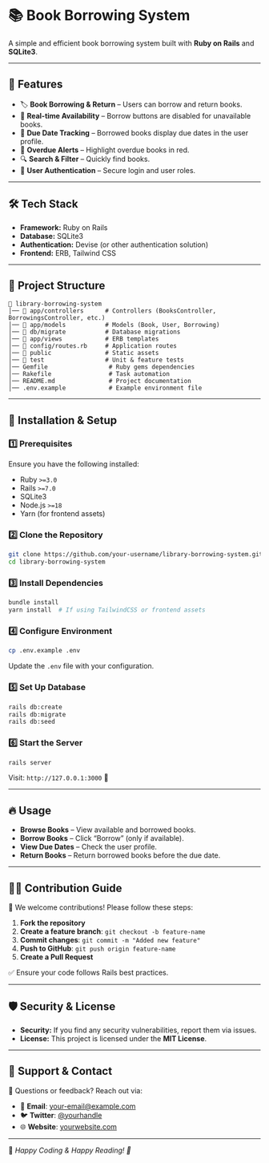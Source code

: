 # 📚 Book Borrowing System

A simple and efficient book borrowing system built with **Ruby on Rails** and **SQLite3**.

---

## 🚀 Features
- 🏷️ **Book Borrowing & Return** – Users can borrow and return books.
- 🔄 **Real-time Availability** – Borrow buttons are disabled for unavailable books.
- 📅 **Due Date Tracking** – Borrowed books display due dates in the user profile.
- 🔔 **Overdue Alerts** – Highlight overdue books in red.
- 🔍 **Search & Filter** – Quickly find books.
- 👥 **User Authentication** – Secure login and user roles.

---

## 🛠 Tech Stack
- **Framework:** Ruby on Rails
- **Database:** SQLite3
- **Authentication:** Devise (or other authentication solution)
- **Frontend:** ERB, Tailwind CSS

---

## 📂 Project Structure
```
📂 library-borrowing-system
│── 📁 app/controllers      # Controllers (BooksController, BorrowingsController, etc.)
│── 📁 app/models           # Models (Book, User, Borrowing)
│── 📁 db/migrate           # Database migrations
│── 📁 app/views            # ERB templates
│── 📁 config/routes.rb     # Application routes
│── 📁 public               # Static assets
│── 📁 test                 # Unit & feature tests
│── Gemfile                 # Ruby gems dependencies
│── Rakefile                # Task automation
│── README.md               # Project documentation
│── .env.example            # Example environment file
```

---

## 🎯 Installation & Setup

### **1️⃣ Prerequisites**
Ensure you have the following installed:
- Ruby `>=3.0`
- Rails `>=7.0`
- SQLite3
- Node.js `>=18`
- Yarn (for frontend assets)

### **2️⃣ Clone the Repository**
```bash
git clone https://github.com/your-username/library-borrowing-system.git
cd library-borrowing-system
```

### **3️⃣ Install Dependencies**
```bash
bundle install
yarn install  # If using TailwindCSS or frontend assets
```

### **4️⃣ Configure Environment**
```bash
cp .env.example .env
```
Update the `.env` file with your configuration.

### **5️⃣ Set Up Database**
```bash
rails db:create
rails db:migrate
rails db:seed
```

### **6️⃣ Start the Server**
```bash
rails server
```
Visit: `http://127.0.0.1:3000` 🎉

---

## 🔥 Usage
- **Browse Books** – View available and borrowed books.
- **Borrow Books** – Click “Borrow” (only if available).
- **View Due Dates** – Check the user profile.
- **Return Books** – Return borrowed books before the due date.

---

## 🧑‍💻 Contribution Guide
👥 We welcome contributions! Please follow these steps:
1. **Fork the repository**
2. **Create a feature branch**: `git checkout -b feature-name`
3. **Commit changes**: `git commit -m "Added new feature"`
4. **Push to GitHub**: `git push origin feature-name`
5. **Create a Pull Request**

✅ Ensure your code follows Rails best practices.

---

## 🛡️ Security & License
- **Security:** If you find any security vulnerabilities, report them via issues.
- **License:** This project is licensed under the **MIT License**.

---

## 🤝 Support & Contact
💬 Questions or feedback? Reach out via:
- 📧 **Email**: your-email@example.com  
- 🐦 **Twitter**: [@yourhandle](https://twitter.com/yourhandle)  
- 🌐 **Website**: [yourwebsite.com](https://yourwebsite.com)  

---

🚀 _Happy Coding & Happy Reading! 📖_
